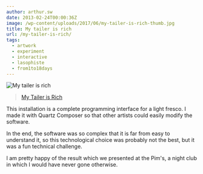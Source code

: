 ```yaml
---
author: arthur.sw
date: 2013-02-24T00:00:36Z
image: /wp-content/uploads/2017/06/my-tailer-is-rich-thumb.jpg
title: My tailer is rich
url: /my-tailer-is-rich/
tags:
  - artwork
  - experiment
  - interactive
  - lasophiste
  - from1to18days
---
```


![My tailer is rich](/wp-content/uploads/2017/06/my-tailer-is-rich.jpg)

> [My Tailer is Rich](http://www.lasophiste.com/portfolio/mytailerisrich/)

This installation is a complete programming interface for a light fresco. I made it with Quartz Composer so that other artists could easily modify the software.

In the end, the software was so complex that it is far from easy to understand it, so this technological choice was probably not the best, but it was a fun technical challenge.

I am pretty happy of the result which we presented at the Pim's, a night club in which I would have never gone otherwise.